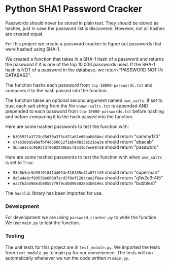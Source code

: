 # Python SHA1 Password Cracker

Passwords should never be stored in plain text. They should be stored as hashes, just in case the password list is discovered. However, not all hashes are created equal. 

For this project we create a password cracker to figure out passwords that were hashed using SHA-1.

We created a function that takes in a SHA-1 hash of a password and returns the password if it is one of the top 10,000 passwords used. If the SHA-1 hash is NOT of a password in the database, we return "PASSWORD NOT IN DATABASE".

The function hashs each password from `top-10000-passwords.txt` and compares it to the hash passed into the function.

The function takse an optional second argument named `use_salts`. If set to true, each salt string from the file `known-salts.txt` is appended AND prepended to each password from `top-10000-passwords.txt` before hashing and before comparing it to the hash passed into the function.

Here are some hashed passwords to test the function with:
* `b305921a3723cd5d70a375cd21a61e60aabb84ec` should return "sammy123"
* `c7ab388a5ebefbf4d550652f1eb4d833e5316e3e` should return "abacab"
* `5baa61e4c9b93f3f0682250b6cf8331b7ee68fd8` should return "password"

Here are some hashed passwords to test the function with when `use_salts` is set to `True`:
* `53d8b3dc9d39f0184144674e310185e41a87ffd5` should return "superman"
* `da5a4e8cf89539e66097acd2f8af128acae2f8ae` should return "q1w2e3r4t5"
* `ea3f62d498e3b98557f9f9cd0d905028b3b019e1` should return "bubbles1"

The `hashlib` library has been imported for use.

### Development

For development we are using `password_cracker.py` to write the function. We use `main.py` to test the function.

### Testing 
The unit tests for this project are in `test_module.py`. We imported the tests from `test_module.py` to main.py for our convenience. The tests will run automatically whenever we run the code written in `main.py`.

